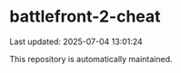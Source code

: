 # battlefront-2-cheat

Last updated: 2025-07-04 13:01:24

This repository is automatically maintained.
